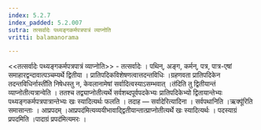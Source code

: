 ```yaml
---
index: 5.2.7
index_padded: 5.2.007
sutra: तत्सर्वादेः पथ्यङ्गकर्मपत्रपात्रं व्याप्नोति
vritti: balamanorama

---
```

<<तत्सर्वादेः पथ्यङ्गकर्मपत्रपात्रं व्याप्नोति>> - तत्सर्वादेः । पथिन्, अङ्ग, कर्मन्, पत्र, पात्र-एषां समाहारद्वन्दावात्पञ्चम्यर्थे द्वितीया । प्रातिपदिकविशेषणत्वात्तदन्तविधिः ।ग्रहणवता प्रातिपदिकेन तदन्तविधिर्नास्ती॑ति निषेधस्तु न, केवलानामेषां सर्वादित्वस्याऽसम्भवात् ।त॑दिति तु द्वितीयान्तं व्याप्नोतीत्यत्रान्वेति । ततश्च तद्व्याप्नोतीत्यर्थे सर्वशब्दपूर्वपदकेभ्यः प्रातिपदिकेभ्यो द्वितायान्तेभ्यः पथ्यङ्गकर्मपत्रपात्रान्तेभ्यः खः स्यादित्यर्थः फलति । तदाह — सर्वादेरित्यादिना । सर्वपथानिति ।ऋक्पू॑रिति समासान्ताः । आप्रपदम् ।आप्रपद॑मित्यव्ययीभावाद्द्वितीयान्तात्प्राप्नोतीत्यर्थे खः स्यादित्यर्थः । पदस्याग्रं प्रपदमिति ।पादाग्रं प्रपद॑मित्यमरः ।